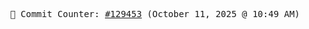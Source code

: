 <p align="center">
    <samp>
        📮 Commit Counter: <a href="https://github.com/Javascript-void0/Javascript-void0/commits/main">#129453</a> (October 11, 2025 @ 10:49 AM)
    </samp>
</p>